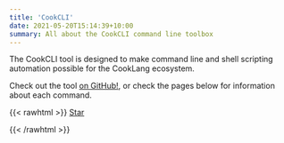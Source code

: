```yaml
---
title: 'CookCLI'
date: 2021-05-20T15:14:39+10:00
summary: All about the CookCLI command line toolbox
---
```


The CookCLI tool is designed to make command line and shell scripting automation possible for the CookLang ecosystem.

Check out the tool [on GitHub!](https://github.com/cooklang/CookCLI), or check the pages below for information about each command. 

{{< rawhtml >}}
<a class="github-button" href="https://github.com/cooklang/CookCLI" data-size="large" data-show-count="true" aria-label="Star cooklang/CookCLI on GitHub">Star</a>
<script async defer src="https://buttons.github.io/buttons.js"></script>
{{< /rawhtml >}}



